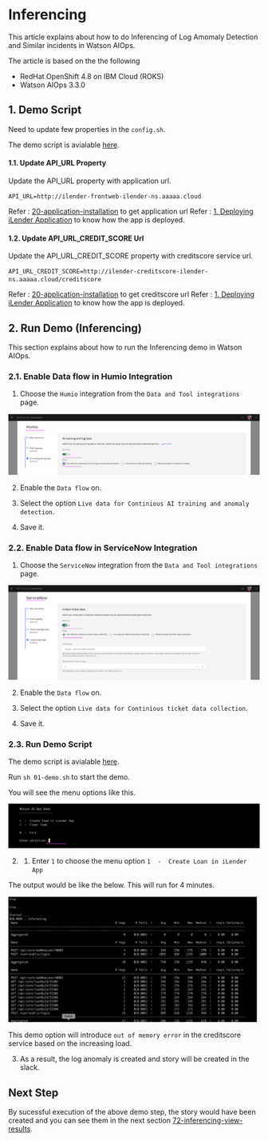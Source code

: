 # Inferencing

This article explains about how to do Inferencing of Log Amomaly Detection and Similar incidents in Watson AIOps.

The article is based on the the following

- RedHat OpenShift 4.8 on IBM Cloud (ROKS)
- Watson AIOps 3.3.0


## 1. Demo Script

Need to update few properties in the `config.sh`.

The demo script is avialable [here](./files). 

#### 1.1. Update API_URL Property

Update the API_URL property with application url.

```
API_URL=http://ilender-frontweb-ilender-ns.aaaaa.cloud
```

Refer : [20-application-installation](../20-application-installation) to get application url
Refer : [1. Deploying iLender Application](https://community.ibm.com/community/user/aiops/blogs/jeya-gandhi-rajan-m1/2021/12/27/waiops-v32-series-03-installing-ilender-app
) to know how the app is deployed.
#### 1.2. Update API_URL_CREDIT_SCORE Url

Update the API_URL_CREDIT_SCORE property with creditscore service url.

```
API_URL_CREDIT_SCORE=http://ilender-creditscore-ilender-ns.aaaaa.cloud/creditscore
```

Refer : [20-application-installation](../20-application-installation) to get creditscore url
Refer : [1. Deploying iLender Application](https://community.ibm.com/community/user/aiops/blogs/jeya-gandhi-rajan-m1/2021/12/27/waiops-v32-series-03-installing-ilender-app
) to know how the app is deployed.


## 2. Run Demo (Inferencing)

This section explains about how to run the Inferencing demo in Watson AIOps.

### 2.1. Enable Data flow in Humio Integration

1. Choose the `Humio` integration from the `Data and Tool integrations` page.

![ServiceNow Integration](./images/image1.png)

2. Enable the `Data flow` on.

3. Select the option `Live data for Continious AI training and anomaly detection`.

4. Save it.

### 2.2. Enable Data flow in ServiceNow Integration

1. Choose the `ServiceNow` integration from the `Data and Tool integrations` page.

![ServiceNow Integration](./images/image2.png)

2. Enable the `Data flow` on.

3. Select the option `Live data for Continious ticket data collection`.

4. Save it.


### 2.3. Run Demo Script

The demo script is avialable [here](../files). 

Run `sh 01-demo.sh` to start the demo.

You will see the menu options like this.

![Menu](./images/image3.png)

2. 1. Enter `1` to choose the menu option `1  -  Create Loan in iLender App`

The output would be like the below. This will run for 4 minutes.

![Menu](./images/image4.png)

This demo option will introduce `out of memory error` in the creditscore service based on the increasing load. 

3. As a result, the log anomaly is created and story will be created in the slack.  

## Next Step

By sucessful execution of the above demo step, the story would have been created and you can see them in the next section [72-inferencing-view-results](../72-inferencing-view-results).


